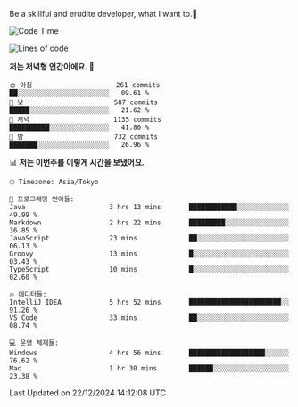 Be a skillful and erudite developer, what I want to.👶

<!--START_SECTION:waka-->
![Code Time](http://img.shields.io/badge/Code%20Time-1%2C480%20hrs%204%20mins-blue)

![Lines of code](https://img.shields.io/badge/%EC%A0%80%EB%8A%94%20%EC%97%AC%ED%83%9C%EA%B9%8C%EC%A7%80%20-918.3%20thousand%20%EC%A4%84%EC%9D%98%20%EC%BD%94%EB%93%9C%EB%A5%BC%20%EC%9E%91%EC%84%B1%ED%96%88%EC%96%B4%EC%9A%94.-blue)

**저는 저녁형 인간이에요. 🦉** 

```text
🌞 아침                     261 commits         ██░░░░░░░░░░░░░░░░░░░░░░░   09.61 % 
🌆 낮　                     587 commits         █████░░░░░░░░░░░░░░░░░░░░   21.62 % 
🌃 저녁                     1135 commits        ██████████░░░░░░░░░░░░░░░   41.80 % 
🌙 밤　                     732 commits         ███████░░░░░░░░░░░░░░░░░░   26.96 % 
```


📊 **저는 이번주를 이렇게 시간을 보냈어요.** 

```text
🕑︎ Timezone: Asia/Tokyo

💬 프로그래밍 언어들: 
Java                     3 hrs 13 mins       ████████████░░░░░░░░░░░░░   49.99 % 
Markdown                 2 hrs 22 mins       █████████░░░░░░░░░░░░░░░░   36.85 % 
JavaScript               23 mins             ██░░░░░░░░░░░░░░░░░░░░░░░   06.13 % 
Groovy                   13 mins             █░░░░░░░░░░░░░░░░░░░░░░░░   03.43 % 
TypeScript               10 mins             █░░░░░░░░░░░░░░░░░░░░░░░░   02.60 % 

🔥 에디터들: 
IntelliJ IDEA            5 hrs 52 mins       ███████████████████████░░   91.26 % 
VS Code                  33 mins             ██░░░░░░░░░░░░░░░░░░░░░░░   08.74 % 

💻 운영 체제들: 
Windows                  4 hrs 56 mins       ███████████████████░░░░░░   76.62 % 
Mac                      1 hr 30 mins        ██████░░░░░░░░░░░░░░░░░░░   23.38 % 
```


 Last Updated on 22/12/2024 14:12:08 UTC
<!--END_SECTION:waka-->
